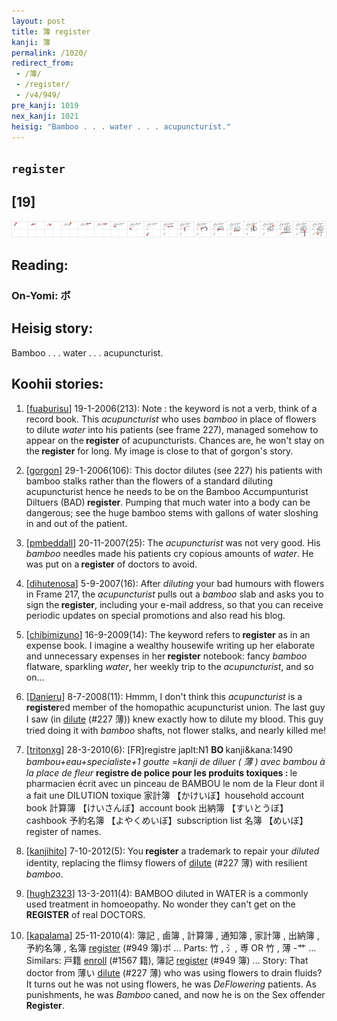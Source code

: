 ```yaml
---
layout: post
title: 簿 register
kanji: 簿
permalink: /1020/
redirect_from:
 - /簿/
 - /register/
 - /v4/949/
pre_kanji: 1019
nex_kanji: 1021
heisig: "Bamboo . . . water . . . acupuncturist."
---
```


## `register`

## [19]

<div class="stroke"><img src="../images/E7B0BF.png" /></div>

## Reading:

### On-Yomi: ボ

## Heisig story:

Bamboo . . . water . . . acupuncturist.

## Koohii stories:

1) [<a href="http://kanji.koohii.com/profile/fuaburisu">fuaburisu</a>] 19-1-2006(213): Note : the keyword is not a verb, think of a record book. This <em>acupuncturist</em> who uses <em>bamboo</em> in place of flowers to dilute <em>water</em> into his patients (see frame 227), managed somehow to appear on the<strong> register</strong> of acupuncturists. Chances are, he won&#039;t stay on the<strong> register</strong> for long. My image is close to that of gorgon&#039;s story.

2) [<a href="http://kanji.koohii.com/profile/gorgon">gorgon</a>] 29-1-2006(106): This doctor dilutes (see 227) his patients with bamboo stalks rather than the flowers of a standard diluting acupuncturist hence he needs to be on the Bamboo Accumpunturist Diltuers (BAD)<strong> register</strong>. Pumping that much water into a body can be dangerous; see the huge bamboo stems with gallons of water sloshing in and out of the patient.

3) [<a href="http://kanji.koohii.com/profile/pmbeddall">pmbeddall</a>] 20-11-2007(25): The <em>acupuncturist</em> was not very good. His <em>bamboo</em> needles made his patients cry copious amounts of <em>water</em>. He was put on a<strong> register</strong> of doctors to avoid.

4) [<a href="http://kanji.koohii.com/profile/dihutenosa">dihutenosa</a>] 5-9-2007(16): After <em>diluting</em> your bad humours with flowers in Frame 217, the <em>acupuncturist</em> pulls out a <em>bamboo</em> slab and asks you to sign the<strong> register</strong>, including your e-mail address, so that you can receive periodic updates on special promotions and also read his blog.

5) [<a href="http://kanji.koohii.com/profile/chibimizuno">chibimizuno</a>] 16-9-2009(14): The keyword refers to<strong> register</strong> as in an expense book. I imagine a wealthy housewife writing up her elaborate and unnecessary expenses in her<strong> register</strong> notebook: fancy <em>bamboo</em> flatware, sparkling <em>water</em>, her weekly trip to the <em>acupuncturist</em>, and so on...

6) [<a href="http://kanji.koohii.com/profile/Danieru">Danieru</a>] 8-7-2008(11): Hmmm, I don&#039;t think this <em>acupuncturist</em> is a<strong> register</strong>ed member of the homopathic acupuncturist union. The last guy I saw (in <a href="../v4/227">dilute</a> (#227 薄)) knew exactly how to dilute my blood. This guy tried doing it with <em>bamboo</em> shafts, not flower stalks, and nearly killed me!

7) [<a href="http://kanji.koohii.com/profile/tritonxg">tritonxg</a>] 28-3-2010(6): [FR]registre japlt:N1 <strong>BO </strong>kanji&amp;kana:1490<em> bambou+eau+specialiste+1 goutte</em> =<em>kanji de diluer ( 薄 ) avec bambou à la place de fleur</em> <strong>registre de police pour les produits toxiques : </strong>le pharmacien écrit avec un pinceau de BAMBOU le nom de la Fleur dont il a fait une DILUTION toxique 家計簿 【かけいぼ】household account book 計算簿 【けいさんぼ】account book 出納簿 【すいとうぼ】cashbook 予約名簿 【よやくめいぼ】subscription list 名簿 【めいぼ】register of names.

8) [<a href="http://kanji.koohii.com/profile/kanjihito">kanjihito</a>] 7-10-2012(5): You<strong> register</strong> a trademark to repair your <em>diluted</em> identity, replacing the flimsy flowers of <a href="../v4/227">dilute</a> (#227 薄) with resilient <em>bamboo</em>.

9) [<a href="http://kanji.koohii.com/profile/hugh2323">hugh2323</a>] 13-3-2011(4): BAMBOO diluted in WATER is a commonly used treatment in homoeopathy. No wonder they can&#039;t get on the<strong> REGISTER</strong> of real DOCTORS.

10) [<a href="http://kanji.koohii.com/profile/kapalama">kapalama</a>] 25-11-2010(4): 簿記 , 鹵簿 , 計算簿 , 通知簿 , 家計簿 , 出納簿 , 予約名簿 , 名簿 <a href="../v4/949">register</a> (#949 簿)ボ ... Parts: 竹 , 氵, 尃 OR 竹 , 薄 -艹 ... Similars: 戸籍 <a href="../v4/1567">enroll</a> (#1567 籍), 簿記 <a href="../v4/949">register</a> (#949 簿) ... Story: That doctor from 薄い <a href="../v4/227">dilute</a> (#227 薄) who was using flowers to drain fluids? It turns out he was not using flowers, he was <em>DeFlowering</em> patients. As punishments, he was <em>Bamboo</em> caned, and now he is on the Sex offender <strong>Register</strong>.
